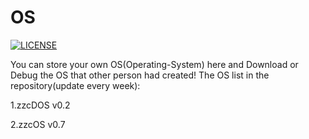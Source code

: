 # OS

[![LICENSE](https://img.shields.io/badge/license-Anti%20996-blue.svg)](https://github.com/996icu/996.ICU/blob/master/LICENSE)

You can store your own OS(Operating-System) here and Download or Debug the OS that other person had created!
The OS list in the repository(update every week):

1.zzcDOS v0.2

2.zzcOS v0.7
